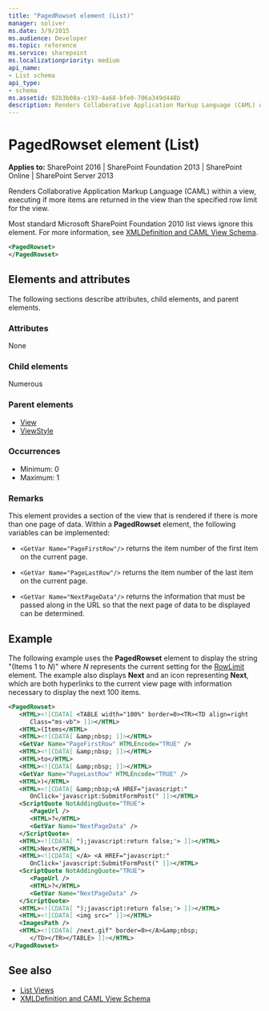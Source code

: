 ```yaml
---
title: "PagedRowset element (List)"
manager: soliver
ms.date: 3/9/2015
ms.audience: Developer
ms.topic: reference
ms.service: sharepoint
ms.localizationpriority: medium
api_name:
- List schema
api_type:
- schema
ms.assetid: 92b3b08a-c193-4a68-bfe0-706a349d448b
description: Renders Collaborative Application Markup Language (CAML) within a view, executing if more items are returned in the view than the specified row limit for the view.
---
```


# PagedRowset element (List)

**Applies to:** SharePoint 2016 | SharePoint Foundation 2013 | SharePoint Online | SharePoint Server 2013
  
Renders Collaborative Application Markup Language (CAML) within a view, executing if more items are returned in the view than the specified row limit for the view.
  
Most standard Microsoft SharePoint Foundation 2010 list views ignore this element. For more information, see [XMLDefinition and CAML View Schema](https://msdn.microsoft.com/library/1845d203-4699-4b0e-a182-2d9998439922%28Office.15%29.aspx).
  
```XML
<PagedRowset>
</PagedRowset>
```

## Elements and attributes

The following sections describe attributes, child elements, and parent elements.

### Attributes

None
   
### Child elements

Numerous 
   
### Parent elements

- [View](view-element-list.md)
- [ViewStyle](viewstyle-element-list.md)
   
### Occurrences

- Minimum: 0
- Maximum: 1 
   
### Remarks

This element provides a section of the view that is rendered if there is more than one page of data. Within a **PagedRowset** element, the following variables can be implemented: 
  
- `<GetVar Name="PageFirstRow"/>` returns the item number of the first item on the current page. 
    
- `<GetVar Name="PageLastRow"/>` returns the item number of the last item on the current page. 
    
- `<GetVar Name="NextPageData"/>` returns the information that must be passed along in the URL so that the next page of data to be displayed can be determined. 
    
## Example

The following example uses the **PagedRowset** element to display the string "(Items 1 to  _N_)" where  _N_ represents the current setting for the [RowLimit](rowlimit-element-list.md) element. The example also displays **Next** and an icon representing **Next**, which are both hyperlinks to the current view page with information necessary to display the next 100 items. 

```XML
<PagedRowset>
   <HTML><![CDATA[ <TABLE width="100%" border=0><TR><TD align=right 
      Class="ms-vb"> ]]></HTML>
   <HTML>(Items</HTML>
   <HTML><![CDATA[ &amp;nbsp; ]]></HTML>
   <GetVar Name="PageFirstRow" HTMLEncode="TRUE" />
   <HTML><![CDATA[ &amp;nbsp; ]]></HTML>
   <HTML>to</HTML>
   <HTML><![CDATA[ &amp;nbsp; ]]></HTML>
   <GetVar Name="PageLastRow" HTMLEncode="TRUE" />
   <HTML>)</HTML>
   <HTML><![CDATA[ &amp;nbsp;<A HREF="javascript:" 
      OnClick='javascript:SubmitFormPost(" ]]></HTML>
   <ScriptQuote NotAddingQuote="TRUE">
      <PageUrl />
      <HTML>?</HTML>
      <GetVar Name="NextPageData" />
   </ScriptQuote>
   <HTML><![CDATA[ ");javascript:return false;'> ]]></HTML>
   <HTML>Next</HTML>
   <HTML><![CDATA[ </A> <A HREF="javascript:" 
      OnClick='javascript:SubmitFormPost(" ]]></HTML>
   <ScriptQuote NotAddingQuote="TRUE">
      <PageUrl />
      <HTML>?</HTML>
      <GetVar Name="NextPageData" />
   </ScriptQuote>
   <HTML><![CDATA[ ");javascript:return false;'> ]]></HTML>
   <HTML><![CDATA[ <img src=" ]]></HTML>
   <ImagesPath />
   <HTML><![CDATA[ /next.gif" border=0></A>&amp;nbsp;
      </TD></TR></TABLE> ]]></HTML>
</PagedRowset>
```

## See also

- [List Views](https://msdn.microsoft.com/library/43e6ba7e-eddb-418a-a570-c0815016fc17%28Office.15%29.aspx)  
- [XMLDefinition and CAML View Schema](https://msdn.microsoft.com/library/1845d203-4699-4b0e-a182-2d9998439922%28Office.15%29.aspx)

